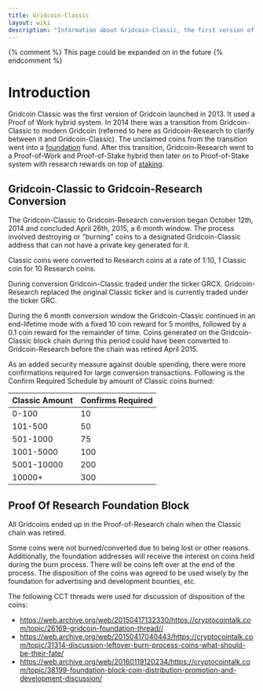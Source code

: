```yaml
---
title: Gridcoin-Classic
layout: wiki
description: "Information about Gridcoin-Classic, the first version of Gridcoin"
---
```


{% comment %} This page could be expanded on in the future {% endcomment %}

# Introduction

Gridcoin Classic was the first version of Gridcoin launched in 2013. It used 
a Proof of Work hybrid system. In 2014 there was a transition from 
Gridcoin-Classic to modern Gridcoin (referred to here as Gridcoin-Research 
to clarify between it and Gridcoin-Classic). The unclaimed coins from the 
transition went into a [foundation](foundation "wikilink") fund. After this transition, 
Gridcoin-Research went to a Proof-of-Work and Proof-of-Stake hybrid then 
later on to Proof-of-Stake system with research rewards on top of [staking](staking "wikilink").


## Gridcoin-Classic to Gridcoin-Research Conversion

The Gridcoin-Classic to Gridcoin-Research conversion began October 12th,
2014 and concluded April 26th, 2015, a 6 month window. The process
involved destroying or "burning" coins to a designated Gridcoin-Classic
address that can not have a private key generated for it.

Classic coins were converted to Research coins at a rate of 1:10, 1
Classic coin for 10 Research coins.

During conversion Gridcoin-Classic traded under the ticker GRCX.
Gridcoin-Research replaced the original Classic ticker and is currently
traded under the ticker GRC.

During the 6 month conversion window the Gridcoin-Classic continued in
an end-lifetime mode with a fixed 10 coin reward for 5 months, followed
by a 0.1 coin reward for the remainder of time. Coins generated on the
Gridcoin-Classic block chain during this period could have been
converted to Gridcoin-Research before the chain was retired April 2015.

As an added security measure against double spending, there were more
confirmations required for large conversion transactions. Following is
the Confirm Required Schedule by amount of Classic coins burned:

| Classic Amount | Confirms Required |
| -------------- | ----------------- |
| 0-100          | 10                |
| 101-500        | 50                |
| 501-1000       | 75                |
| 1001-5000      | 100               |
| 5001-10000     | 200               |
| 10000+         | 300               |

## Proof Of Research Foundation Block

All Gridcoins ended up in the Proof-of-Research chain when
the Classic chain was retired.

Some coins were not burned/converted due to
being lost or other reasons. Additionally, the foundation addresses will
receive the interest on coins held during the burn process. There will
be coins left over at the end of the process. The disposition of the
coins was agreed to be used wisely by the foundation for advertising and
development bounties, etc.

The following CCT threads were used for discussion of disposition of the
coins:
* <https://web.archive.org/web/20150417132330/https://cryptocointalk.com/topic/26169-gridcoin-foundation-thread//>
* <https://web.archive.org/web/20150417040443/https://cryptocointalk.com/topic/31314-discussion-leftover-burn-process-coins-what-should-be-their-fate/>
* <https://web.archive.org/web/20160119120234/https://cryptocointalk.com/topic/38199-foundation-block-coin-distribution-promotion-and-development-discussion/>
